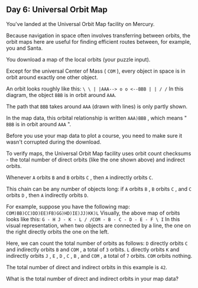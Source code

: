 ## Day 6: Universal Orbit Map

 You've landed at the Universal Orbit Map facility on Mercury.

Because navigation in space often involves transferring between orbits, the orbit maps here are useful for finding efficient routes between, for example, you and Santa.

You download a map of the local orbits (your puzzle input).

Except for the universal Center of Mass ( ` COM ` ), every object in space is in orbit around exactly one other object.

An orbit looks roughly like this: ` \ \ | |AAA--> o o <--BBB | | / / ` In this diagram, the object ` BBB ` is in orbit around ` AAA `.

The path that ` BBB ` takes around ` AAA ` (drawn with lines) is only partly shown.

In the map data, this orbital relationship is written ` AAA)BBB ` , which means " ` BBB ` is in orbit around ` AAA ` ".

Before you use your map data to plot a course, you need to make sure it wasn't corrupted during the download.

To verify maps, the Universal Orbit Map facility uses orbit count checksums - the total number of direct orbits (like the one shown above) and indirect orbits.

Whenever ` A ` orbits ` B ` and ` B ` orbits ` C ` , then ` A ` indirectly orbits ` C `.

This chain can be any number of objects long: if ` A ` orbits ` B ` , ` B ` orbits ` C ` , and ` C ` orbits ` D ` , then ` A ` indirectly orbits ` D `.

For example, suppose you have the following map: ` COM)BB)CC)DD)EE)FB)GG)HD)IE)JJ)KK)L ` Visually, the above map of orbits looks like this: ` G - H J - K - L / /COM - B - C - D - E - F \ I ` In this visual representation, when two objects are connected by a line, the one on the right directly orbits the one on the left.

Here, we can count the total number of orbits as follows: ` D ` directly orbits ` C ` and indirectly orbits ` B ` and ` COM ` , a total of ` 3 ` orbits. ` L ` directly orbits ` K ` and indirectly orbits ` J ` , ` E ` , ` D ` , ` C ` , ` B ` , and ` COM ` , a total of ` 7 ` orbits. ` COM ` orbits nothing.

The total number of direct and indirect orbits in this example is ` 42 `.

What is the total number of direct and indirect orbits in your map data? 
